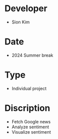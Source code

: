 # Developer

- Sion Kim

# Date

- 2024 Summer break

# Type

- Individual project

# Discription

- Fetch Google news
- Analyze sentiment
- Visualize sentiment
